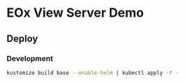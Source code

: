 # EOx View Server Demo

## Deploy

### Development
```bash
kustomize build base --enable-helm | kubectl apply -f -
```